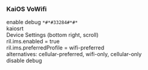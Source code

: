 ### KaiOS VoWifi

enable debug `*#*#33284#*#*`    
kaiosrt    
Device Settings (bottom right, scroll)    
ril.ims.enabled = true    
ril.ims.preferredProfile = wifi-preferred    
alternatives: cellular-preferred, wifi-only, cellular-only    
disable debug
